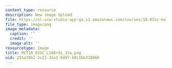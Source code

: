 ```yaml
---
content_type: resource
description: New image Upload
file: https://ol-ocw-studio-app-qa.s3.amazonaws.com/courses/18-02sc-multivariable-calculus-fall-2010/255a70b22c2135a18d97b9c1bb328860_MIT18_02SC_L16Brds_15a.png
file_type: image/png
image_metadata:
  caption: ''
  credit: ''
  image-alt: ''
resourcetype: Image
title: MIT18_02SC_L16Brds_15a.png
uid: 255a70b2-2c21-35a1-8d97-b9c1bb328860
---
```

